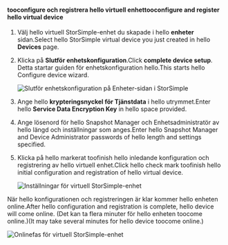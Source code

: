 #### <a name="tooconfigure-and-register-hello-virtual-device"></a><span data-ttu-id="91d83-101">tooconfigure och registrera hello virtuell enhet</span><span class="sxs-lookup"><span data-stu-id="91d83-101">tooconfigure and register hello virtual device</span></span>

1. <span data-ttu-id="91d83-102">Välj hello virtuell StorSimple-enhet du skapade i hello **enheter** sidan.</span><span class="sxs-lookup"><span data-stu-id="91d83-102">Select hello StorSimple virtual device you just created in hello **Devices** page.</span></span>
2. <span data-ttu-id="91d83-103">Klicka på **Slutför enhetskonfiguration**.</span><span class="sxs-lookup"><span data-stu-id="91d83-103">Click **complete device setup**.</span></span> <span data-ttu-id="91d83-104">Detta startar guiden för enhetskonfiguration hello.</span><span class="sxs-lookup"><span data-stu-id="91d83-104">This starts hello Configure device wizard.</span></span>
    
    ![Slutför enhetskonfiguration på Enheter-sidan i StorSimple](./media/storsimple-configure-register-virtual-device/StorSimple_CompleteDeviceSetupSVA1M.png)

4. <span data-ttu-id="91d83-106">Ange hello **krypteringsnyckel för Tjänstdata** i hello utrymmet.</span><span class="sxs-lookup"><span data-stu-id="91d83-106">Enter hello **Service Data Encryption Key** in hello space provided.</span></span>

5. <span data-ttu-id="91d83-107">Ange lösenord för hello Snapshot Manager och Enhetsadministratör av hello längd och inställningar som anges.</span><span class="sxs-lookup"><span data-stu-id="91d83-107">Enter hello Snapshot Manager and Device Administrator passwords of hello length and settings specified.</span></span>

6. <span data-ttu-id="91d83-108">Klicka på hello markerat toofinish hello inledande konfiguration och registrering av hello virtuell enhet.</span><span class="sxs-lookup"><span data-stu-id="91d83-108">Click hello check mark toofinish hello initial configuration and registration of hello virtual device.</span></span> 
    
    ![Inställningar för virtuell StorSimple-enhet](./media/storsimple-configure-register-virtual-device/StorSimple_VirtualDeviceSettings1.png)

<span data-ttu-id="91d83-110">När hello konfigurationen och registreringen är klar kommer hello enheten online.</span><span class="sxs-lookup"><span data-stu-id="91d83-110">After hello configuration and registration is complete, hello device will come online.</span></span> <span data-ttu-id="91d83-111">(Det kan ta flera minuter för hello enheten toocome online.)</span><span class="sxs-lookup"><span data-stu-id="91d83-111">(It may take several minutes for hello device toocome online.)</span></span>

![Onlinefas för virtuell StorSimple-enhet](./media/storsimple-configure-register-virtual-device/StorSimple_VirtualDeviceOnline1M.png)

